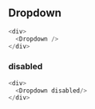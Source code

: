 ## Dropdown

```js
<div>
  <Dropdown />
</div>
```

### disabled
```js
<div>
  <Dropdown disabled/>
</div>
```
